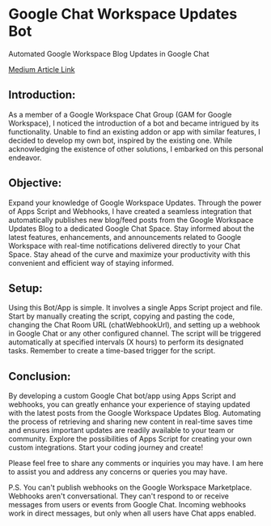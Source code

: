 <!DOCTYPE html>
<html>
<head>

</head>
<body>
  <h1>Google Chat Workspace Updates Bot</h1>
  <p class="subtitle">Automated Google Workspace Blog Updates in Google Chat</p>
  <a href="https://medium.com/@duaa.al/google-chat-workspace-updates-bot-5eed69778882">Medium Article Link</a>

  <h2>Introduction:</h2>
  <p>As a member of a Google Workspace Chat Group (GAM for Google Workspace), I noticed the introduction of a bot and became intrigued by its functionality. Unable to find an existing addon or app with similar features, I decided to develop my own bot, inspired by the existing one. While acknowledging the existence of other solutions, I embarked on this personal endeavor.</p>

  <h2>Objective:</h2>
  <p>Expand your knowledge of Google Workspace Updates. Through the power of Apps Script and Webhooks, I have created a seamless integration that automatically publishes new blog/feed posts from the Google Workspace Updates Blog to a dedicated Google Chat Space. Stay informed about the latest features, enhancements, and announcements related to Google Workspace with real-time notifications delivered directly to your Chat Space. Stay ahead of the curve and maximize your productivity with this convenient and efficient way of staying informed.</p>

  <h2>Setup:</h2>
  <p>Using this Bot/App is simple. It involves a single Apps Script project and file. Start by manually creating the script, copying and pasting the code, changing the Chat Room URL (<span class="title">chatWebhookUrl</span>), and setting up a webhook in Google Chat or any other configured channel. The script will be triggered automatically at specified intervals (X hours) to perform its designated tasks. Remember to create a time-based trigger for the script.</p>

  <h2>Conclusion:</h2>
  <p>By developing a custom Google Chat bot/app using Apps Script and webhooks, you can greatly enhance your experience of staying updated with the latest posts from the Google Workspace Updates Blog. Automating the process of retrieving and sharing new content in real-time saves time and ensures important updates are readily available to your team or community. Explore the possibilities of Apps Script for creating your own custom integrations. Start your coding journey and create!</p>

  <p>Please feel free to share any comments or inquiries you may have. I am here to assist you and address any concerns or queries you may have.</p>

  <p class="subtitle">P.S. You can't publish webhooks on the Google Workspace Marketplace. Webhooks aren't conversational. They can't respond to or receive messages from users or events from Google Chat. Incoming webhooks work in direct messages, but only when all users have Chat apps enabled.</p>
</body>
</html>

